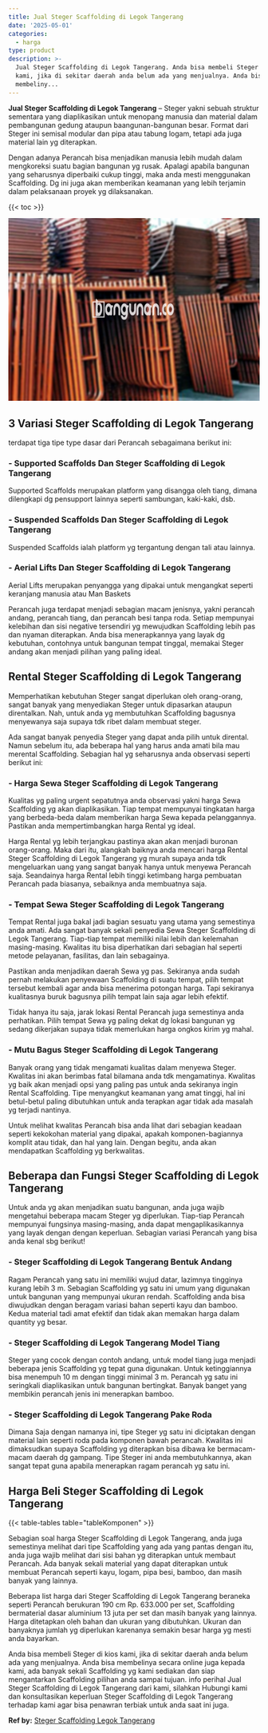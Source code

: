 ```yaml
---
title: Jual Steger Scaffolding di Legok Tangerang
date: '2025-05-01'
categories:
  - harga
type: product
description: >-
  Jual Steger Scaffolding di Legok Tangerang. Anda bisa membeli Steger di kios
  kami, jika di sekitar daerah anda belum ada yang menjualnya. Anda bisa
  membeliny...
---
```


**Jual Steger Scaffolding di Legok Tangerang** – Steger yakni sebuah struktur sementara yang diaplikasikan untuk menopang manusia dan material dalam pembangunan gedung ataupun baangunan-bangunan besar. Format dari Steger ini semisal modular dan pipa atau tabung logam, tetapi ada juga material lain yg diterapkan.

Dengan adanya Perancah bisa menjadikan manusia lebih mudah dalam mengkoreksi suatu bagian bangunan yg rusak. Apalagi apabila bangunan yang seharusnya diperbaiki cukup tinggi, maka anda mesti menggunakan Scaffolding. Dg ini juga akan memberikan keamanan yang lebih terjamin dalam pelaksanaan proyek yg dilaksanakan.

{{< toc >}}

![Jual Steger Scaffolding di Legok Tangerang](/images/sewa-scaffolding-steger-12.png)

## 3 Variasi Steger Scaffolding di Legok Tangerang

terdapat tiga tipe type dasar dari Perancah sebagaimana berikut ini:

### \- Supported Scaffolds Dan Steger Scaffolding di Legok Tangerang

Supported Scaffolds merupakan platform yang disangga oleh tiang, dimana dilengkapi dg pensupport lainnya seperti sambungan, kaki-kaki, dsb.

### \- Suspended Scaffolds Dan Steger Scaffolding di Legok Tangerang

Suspended Scaffolds ialah platform yg tergantung dengan tali atau lainnya.

### \- Aerial Lifts Dan Steger Scaffolding di Legok Tangerang

Aerial Lifts merupakan penyangga yang dipakai untuk mengangkat seperti keranjang manusia atau Man Baskets

Perancah juga terdapat menjadi sebagian macam jenisnya, yakni perancah andang, perancah tiang, dan perancah besi tanpa roda. Setiap mempunyai kelebihan dan sisi negative tersendiri yg mewujudkan Scaffolding lebih pas dan nyaman diterapkan. Anda bisa menerapkannya yang layak dg kebutuhan, contohnya untuk bangunan tempat tinggal, memakai Steger andang akan menjadi pilihan yang paling ideal.

## Rental Steger Scaffolding di Legok Tangerang

Memperhatikan kebutuhan Steger sangat diperlukan oleh orang-orang, sangat banyak yang menyediakan Steger untuk dipasarkan ataupun direntalkan. Nah, untuk anda yg membutuhkan Scaffolding bagusnya menyewanya saja supaya tdk ribet dalam membuat steger.

Ada sangat banyak penyedia Steger yang dapat anda pilih untuk dirental. Namun sebelum itu, ada beberapa hal yang harus anda amati bila mau merental Scaffolding. Sebagian hal yg seharusnya anda observasi seperti berikut ini:

### \- Harga Sewa Steger Scaffolding di Legok Tangerang

Kualitas yg paling urgent sepatutnya anda observasi yakni harga Sewa Scaffolding yg akan diaplikasikan. Tiap tempat mempunyai tingkatan harga yang berbeda-beda dalam memberikan harga Sewa kepada pelanggannya. Pastikan anda mempertimbangkan harga Rental yg ideal.

Harga Rental yg lebih terjangkau pastinya akan akan menjadi buronan orang-orang. Maka dari itu, alangkah baiknya anda mencari harga Rental Steger Scaffolding di Legok Tangerang yg murah supaya anda tdk mengeluarkan uang yang sangat banyak hanya untuk menyewa Perancah saja. Seandainya harga Rental lebih tinggi ketimbang harga pembuatan Perancah pada biasanya, sebaiknya anda membuatnya saja.

### \- Tempat Sewa Steger Scaffolding di Legok Tangerang

Tempat Rental juga bakal jadi bagian sesuatu yang utama yang semestinya anda amati. Ada sangat banyak sekali penyedia Sewa Steger Scaffolding di Legok Tangerang. Tiap-tiap tempat memiliki nilai lebih dan kelemahan masing-masing. Kwalitas itu bisa diperhatikan dari sebagian hal seperti metode pelayanan, fasilitas, dan lain sebagainya.

Pastikan anda menjadikan daerah Sewa yg pas. Sekiranya anda sudah pernah melakukan penyewaan Scaffolding di suatu tempat, pilih tempat tersebut kembali agar anda bisa menerima potongan harga. Tapi sekiranya kualitasnya buruk bagusnya pilih tempat lain saja agar lebih efektif.

Tidak hanya itu saja, jarak lokasi Rental Perancah juga semestinya anda perhatikan. Pilih tempat Sewa yg paling dekat dg lokasi bangunan yg sedang dikerjakan supaya tidak memerlukan harga ongkos kirim yg mahal.

### \- Mutu Bagus Steger Scaffolding di Legok Tangerang

Banyak orang yang tidak mengamati kualitas dalam menyewa Steger. Kwalitas ini akan berimbas fatal bilamana anda tdk mengamatinya. Kwalitas yg baik akan menjadi opsi yang paling pas untuk anda sekiranya ingin Rental Scaffolding. Tipe menyangkut keamanan yang amat tinggi, hal ini betul-betul paling dibutuhkan untuk anda terapkan agar tidak ada masalah yg terjadi nantinya.

Untuk melihat kwalitas Perancah bisa anda lihat dari sebagian keadaan seperti kekokohan material yang dipakai, apakah komponen-bagiannya komplit atau tidak, dan hal yang lain. Dengan begitu, anda akan mendapatkan Scaffolding yg berkwalitas.

## Beberapa dan Fungsi Steger Scaffolding di Legok Tangerang

Untuk anda yg akan menjadikan suatu bangunan, anda juga wajib mengetahui beberapa macam Steger yg diperlukan. Tiap-tiap Perancah mempunyai fungsinya masing-masing, anda dapat mengaplikasikannya yang layak dengan dengan keperluan. Sebagian variasi Perancah yang bisa anda kenal sbg berikut!

### \- Steger Scaffolding di Legok Tangerang Bentuk Andang

Ragam Perancah yang satu ini memiliki wujud datar, lazimnya tingginya kurang lebih 3 m. Sebagian Scaffolding yg satu ini umum yang digunakan untuk bangunan yang mempunyai ukuran rendah. Scaffolding anda bisa diwujudkan dengan beragam variasi bahan seperti kayu dan bamboo. Kedua material tadi amat efektif dan tidak akan memakan harga dalam quantity yg besar.

### \- Steger Scaffolding di Legok Tangerang Model Tiang

Steger yang cocok dengan contoh andang, untuk model tiang juga menjadi beberapa jenis Scaffolding yg tepat guna digunakan. Untuk ketinggiannya bisa menempuh 10 m dengan tinggi minimal 3 m. Perancah yg satu ini seringkali diaplikasikan untuk bangunan bertingkat. Banyak banget yang membikin perancah jenis ini menerapkan bamboo.

### \- Steger Scaffolding di Legok Tangerang Pake Roda

Dimana Saja dengan namanya ini, tipe Steger yg satu ini diciptakan dengan material lain seperti roda pada komponen bawah perancah. Kwalitas ini dimaksudkan supaya Scaffolding yg diterapkan bisa dibawa ke bermacam-macam daerah dg gampang. Tipe Steger ini anda membutuhkannya, akan sangat tepat guna apabila menerapkan ragam perancah yg satu ini.

## Harga Beli Steger Scaffolding di Legok Tangerang

{{< table-tables table="tableKomponen" >}}

Sebagian soal harga Steger Scaffolding di Legok Tangerang, anda juga semestinya melihat dari tipe Scaffolding yang ada yang pantas dengan itu, anda juga wajib melihat dari sisi bahan yg diterapkan untuk membaut Perancah. Ada banyak sekali material yang dapat diterapkan untuk membuat Perancah seperti kayu, logam, pipa besi, bamboo, dan masih banyak yang lainnya.

Beberapa list harga dari Steger Scaffolding di Legok Tangerang beraneka seperti Perancah berukuran 190 cm Rp. 633.000 per set, Scaffolding bermaterial dasar aluminium 13 juta per set dan masih banyak yang lainnya. Harga ditetapkan oleh bahan dan ukuran yang dibutuhkan. Ukuran dan banyaknya jumlah yg diperlukan karenanya semakin besar harga yg mesti anda bayarkan.

Anda bisa membeli Steger di kios kami, jika di sekitar daerah anda belum ada yang menjualnya. Anda bisa membelinya secara online juga kepada kami, ada banyak sekali Scaffolding yg kami sediakan dan siap mengantarkan Scaffolding pilihan anda sampai tujuan. info perihal Jual Steger Scaffolding di Legok Tangerang dari kami, silahkan Hubungi kami dan konsultasikan keperluan Steger Scaffolding di Legok Tangerang terhadap kami agar bisa penawran terbiak untuk anda saat ini juga.

**Ref by:** [Steger Scaffolding Legok Tangerang](https://id.wikipedia.org/wiki/Steger)
